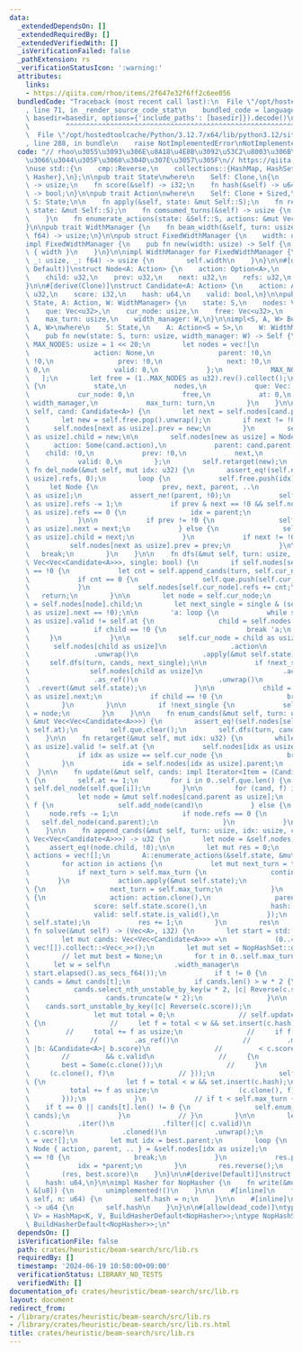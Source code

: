 ```yaml
---
data:
  _extendedDependsOn: []
  _extendedRequiredBy: []
  _extendedVerifiedWith: []
  _isVerificationFailed: false
  _pathExtension: rs
  _verificationStatusIcon: ':warning:'
  attributes:
    links:
    - https://qiita.com/rhoo/items/2f647e32f6ff2c6ee056
  bundledCode: "Traceback (most recent call last):\n  File \"/opt/hostedtoolcache/Python/3.12.7/x64/lib/python3.12/site-packages/onlinejudge_verify/documentation/build.py\"\
    , line 71, in _render_source_code_stat\n    bundled_code = language.bundle(stat.path,\
    \ basedir=basedir, options={'include_paths': [basedir]}).decode()\n          \
    \         ^^^^^^^^^^^^^^^^^^^^^^^^^^^^^^^^^^^^^^^^^^^^^^^^^^^^^^^^^^^^^^^^^^^^^^^^^^^^^^^^^\n\
    \  File \"/opt/hostedtoolcache/Python/3.12.7/x64/lib/python3.12/site-packages/onlinejudge_verify/languages/rust.py\"\
    , line 288, in bundle\n    raise NotImplementedError\nNotImplementedError\n"
  code: "// rhoo\u3055\u3093\u306E\u8A18\u4E8B\u3092\u53C2\u8003\u306B\u3055\u305B\
    \u3066\u3044\u305F\u3060\u304D\u307E\u3057\u305F\n// https://qiita.com/rhoo/items/2f647e32f6ff2c6ee056\n\
    \nuse std::{\n    cmp::Reverse,\n    collections::{HashMap, HashSet},\n    hash::{BuildHasherDefault,\
    \ Hasher},\n};\n\npub trait State\nwhere\n    Self: Clone,\n{\n    fn turn(&self)\
    \ -> usize;\n    fn score(&self) -> i32;\n    fn hash(&self) -> u64;\n    fn is_valid(&self)\
    \ -> bool;\n}\n\npub trait Action\nwhere\n    Self: Clone + Sized,\n{\n    type\
    \ S: State;\n\n    fn apply(&self, state: &mut Self::S);\n    fn revert(&self,\
    \ state: &mut Self::S);\n    fn comsumed_turns(&self) -> usize {\n        1\n\
    \    }\n    fn enumerate_actions(state: &Self::S, actions: &mut Vec<Self>);\n\
    }\n\npub trait WidthManager {\n    fn beam_width(&self, turn: usize, elapsed:\
    \ f64) -> usize;\n}\n\npub struct FixedWidthManager {\n    width: usize,\n}\n\n\
    impl FixedWidthManager {\n    pub fn new(width: usize) -> Self {\n        Self\
    \ { width }\n    }\n}\n\nimpl WidthManager for FixedWidthManager {\n    fn beam_width(&self,\
    \ _: usize, _: f64) -> usize {\n        self.width\n    }\n}\n\n#[derive(Clone,\
    \ Default)]\nstruct Node<A: Action> {\n    action: Option<A>,\n    parent: u32,\n\
    \    child: u32,\n    prev: u32,\n    next: u32,\n    refs: u32,\n    valid: u32,\n\
    }\n\n#[derive(Clone)]\nstruct Candidate<A: Action> {\n    action: A,\n    parent:\
    \ u32,\n    score: i32,\n    hash: u64,\n    valid: bool,\n}\n\npub struct BeamSearch<S:\
    \ State, A: Action, W: WidthManager> {\n    state: S,\n    nodes: Vec<Node<A>>,\n\
    \    que: Vec<u32>,\n    cur_node: usize,\n    free: Vec<u32>,\n    at: u32,\n\
    \    max_turn: usize,\n    width_manager: W,\n}\n\nimpl<S, A, W> BeamSearch<S,\
    \ A, W>\nwhere\n    S: State,\n    A: Action<S = S>,\n    W: WidthManager,\n{\n\
    \    pub fn new(state: S, turn: usize, width_manager: W) -> Self {\n        const\
    \ MAX_NODES: usize = 1 << 20;\n        let nodes = vec![\n            Node {\n\
    \                action: None,\n                parent: !0,\n                child:\
    \ !0,\n                prev: !0,\n                next: !0,\n                refs:\
    \ 0,\n                valid: 0,\n            };\n            MAX_NODES\n     \
    \   ];\n        let free = (1..MAX_NODES as u32).rev().collect();\n\n        Self\
    \ {\n            state,\n            nodes,\n            que: Vec::with_capacity(MAX_NODES),\n\
    \            cur_node: 0,\n            free,\n            at: 0,\n           \
    \ width_manager,\n            max_turn: turn,\n        }\n    }\n\n    fn add_node(&mut\
    \ self, cand: Candidate<A>) {\n        let next = self.nodes[cand.parent as usize].child;\n\
    \        let new = self.free.pop().unwrap();\n        if next != !0 {\n      \
    \      self.nodes[next as usize].prev = new;\n        }\n        self.nodes[cand.parent\
    \ as usize].child = new;\n\n        self.nodes[new as usize] = Node {\n      \
    \      action: Some(cand.action),\n            parent: cand.parent,\n        \
    \    child: !0,\n            prev: !0,\n            next,\n            refs: 0,\n\
    \            valid: 0,\n        };\n        self.retarget(new);\n    }\n\n   \
    \ fn del_node(&mut self, mut idx: u32) {\n        assert_eq!(self.nodes[idx as\
    \ usize].refs, 0);\n        loop {\n            self.free.push(idx);\n       \
    \     let Node {\n                prev, next, parent, ..\n            } = self.nodes[idx\
    \ as usize];\n            assert_ne!(parent, !0);\n            self.nodes[parent\
    \ as usize].refs -= 1;\n            if prev & next == !0 && self.nodes[parent\
    \ as usize].refs == 0 {\n                idx = parent;\n                continue;\n\
    \            }\n\n            if prev != !0 {\n                self.nodes[prev\
    \ as usize].next = next;\n            } else {\n                self.nodes[parent\
    \ as usize].child = next;\n            }\n            if next != !0 {\n      \
    \          self.nodes[next as usize].prev = prev;\n            }\n\n         \
    \   break;\n        }\n    }\n\n    fn dfs(&mut self, turn: usize, cands: &mut\
    \ Vec<Vec<Candidate<A>>>, single: bool) {\n        if self.nodes[self.cur_node].child\
    \ == !0 {\n            let cnt = self.append_cands(turn, self.cur_node, cands);\n\
    \            if cnt == 0 {\n                self.que.push(self.cur_node as u32);\n\
    \            }\n            self.nodes[self.cur_node].refs += cnt;\n         \
    \   return;\n        }\n\n        let node = self.cur_node;\n        let mut child\
    \ = self.nodes[node].child;\n        let next_single = single & (self.nodes[child\
    \ as usize].next == !0);\n\n        'a: loop {\n            while self.nodes[child\
    \ as usize].valid != self.at {\n                child = self.nodes[child as usize].next;\n\
    \                if child == !0 {\n                    break 'a;\n           \
    \     }\n            }\n\n            self.cur_node = child as usize;\n      \
    \      self.nodes[child as usize]\n                .action\n                .as_ref()\n\
    \                .unwrap()\n                .apply(&mut self.state);\n       \
    \     self.dfs(turn, cands, next_single);\n\n            if !next_single {\n \
    \               self.nodes[child as usize]\n                    .action\n    \
    \                .as_ref()\n                    .unwrap()\n                  \
    \  .revert(&mut self.state);\n            }\n\n            child = self.nodes[child\
    \ as usize].next;\n            if child == !0 {\n                break;\n    \
    \        }\n        }\n\n        if !next_single {\n            self.cur_node\
    \ = node;\n        }\n    }\n\n    fn enum_cands(&mut self, turn: usize, cands:\
    \ &mut Vec<Vec<Candidate<A>>>) {\n        assert_eq!(self.nodes[self.cur_node].valid,\
    \ self.at);\n        self.que.clear();\n        self.dfs(turn, cands, true);\n\
    \    }\n\n    fn retarget(&mut self, mut idx: u32) {\n        while self.nodes[idx\
    \ as usize].valid != self.at {\n            self.nodes[idx as usize].valid = self.at;\n\
    \            if idx as usize == self.cur_node {\n                break;\n    \
    \        }\n            idx = self.nodes[idx as usize].parent;\n        }\n  \
    \  }\n\n    fn update(&mut self, cands: impl Iterator<Item = (Candidate<A>, bool)>)\
    \ {\n        self.at += 1;\n        for i in 0..self.que.len() {\n           \
    \ self.del_node(self.que[i]);\n        }\n\n        for (cand, f) in cands {\n\
    \            let node = &mut self.nodes[cand.parent as usize];\n            if\
    \ f {\n                self.add_node(cand)\n            } else {\n           \
    \     node.refs -= 1;\n                if node.refs == 0 {\n                 \
    \   self.del_node(cand.parent);\n                }\n            }\n        }\n\
    \    }\n\n    fn append_cands(&mut self, turn: usize, idx: usize, cands: &mut\
    \ Vec<Vec<Candidate<A>>>) -> u32 {\n        let node = &self.nodes[idx];\n   \
    \     assert_eq!(node.child, !0);\n\n        let mut res = 0;\n        let mut\
    \ actions = vec![];\n        A::enumerate_actions(&self.state, &mut actions);\n\
    \        for action in actions {\n            let mut next_turn = turn + action.comsumed_turns();\n\
    \            if next_turn > self.max_turn {\n                continue;\n     \
    \       }\n            action.apply(&mut self.state);\n            if self.state.is_valid()\
    \ {\n                next_turn = self.max_turn;\n            }\n            cands[next_turn].push(Candidate\
    \ {\n                action: action.clone(),\n                parent: idx as u32,\n\
    \                score: self.state.score(),\n                hash: self.state.hash(),\n\
    \                valid: self.state.is_valid(),\n            });\n            action.revert(&mut\
    \ self.state);\n            res += 1;\n        }\n        res\n    }\n\n    pub\
    \ fn solve(&mut self) -> (Vec<A>, i32) {\n        let start = std::time::Instant::now();\n\
    \        let mut cands: Vec<Vec<Candidate<A>>> =\n            (0..=self.max_turn).map(|_|\
    \ vec![]).collect::<Vec<_>>();\n        let mut set = NopHashSet::default();\n\
    \        // let mut best = None;\n        for t in 0..self.max_turn {\n      \
    \      let w = self\n                .width_manager\n                .beam_width(t,\
    \ start.elapsed().as_secs_f64());\n            if t != 0 {\n                let\
    \ cands = &mut cands[t];\n                if cands.len() > w * 2 {\n         \
    \           cands.select_nth_unstable_by_key(w * 2, |c| Reverse(c.score));\n \
    \                   cands.truncate(w * 2);\n                }\n\n            \
    \    cands.sort_unstable_by_key(|c| Reverse(c.score));\n                set.clear();\n\
    \                let mut total = 0;\n                // self.update(cands.iter().map(|c|\
    \ {\n                //     let f = total < w && set.insert(c.hash);\n       \
    \         //     total += f as usize;\n                //     if f && best\n \
    \               //         .as_ref()\n                //         .map_or(std::i32::MIN,\
    \ |b: &Candidate<A>| b.score)\n                //         < c.score\n        \
    \        //         && c.valid\n                //     {\n                // \
    \        best = Some(c.clone());\n                //     }\n                //\
    \     (c.clone(), f)\n                // }));\n                self.update(cands.iter().map(|c|\
    \ {\n                    let f = total < w && set.insert(c.hash);\n          \
    \          total += f as usize;\n                    (c.clone(), f)\n        \
    \        }));\n            }\n            // if t < self.max_turn {\n        \
    \    if t == 0 || cands[t].len() != 0 {\n                self.enum_cands(t, &mut\
    \ cands);\n            }\n            // }\n        }\n\n        let best = cands[self.max_turn]\n\
    \            .iter()\n            .filter(|c| c.valid)\n            .max_by_key(|c|\
    \ c.score)\n            .cloned()\n            .unwrap();\n        let mut res\
    \ = vec![];\n        let mut idx = best.parent;\n        loop {\n            let\
    \ Node { action, parent, .. } = &self.nodes[idx as usize];\n            if *parent\
    \ == !0 {\n                break;\n            }\n            res.push(action.as_ref().unwrap().clone());\n\
    \            idx = *parent;\n        }\n        res.reverse();\n        res.push(best.action);\n\
    \        (res, best.score)\n    }\n}\n\n#[derive(Default)]\nstruct NopHasher {\n\
    \    hash: u64,\n}\n\nimpl Hasher for NopHasher {\n    fn write(&mut self, _:\
    \ &[u8]) {\n        unimplemented!()\n    }\n\n    #[inline]\n    fn write_u64(&mut\
    \ self, n: u64) {\n        self.hash = n;\n    }\n\n    #[inline]\n    fn finish(&self)\
    \ -> u64 {\n        self.hash\n    }\n}\n\n#[allow(dead_code)]\ntype NopHashMap<K,\
    \ V> = HashMap<K, V, BuildHasherDefault<NopHasher>>;\ntype NopHashSet<K> = HashSet<K,\
    \ BuildHasherDefault<NopHasher>>;\n"
  dependsOn: []
  isVerificationFile: false
  path: crates/heuristic/beam-search/src/lib.rs
  requiredBy: []
  timestamp: '2024-06-19 10:50:00+09:00'
  verificationStatus: LIBRARY_NO_TESTS
  verifiedWith: []
documentation_of: crates/heuristic/beam-search/src/lib.rs
layout: document
redirect_from:
- /library/crates/heuristic/beam-search/src/lib.rs
- /library/crates/heuristic/beam-search/src/lib.rs.html
title: crates/heuristic/beam-search/src/lib.rs
---
```


